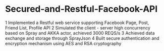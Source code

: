 # Secured-and-Restful-Facebook-API
1 Implemented a Restful web service supporting Facebook Page, Post, Friend List, Profile API
2 Simulated the client - server high concurrency based on Spray and AKKA actor, achieved 3000 REQS/s
3 Achieved data exchange and storage through SprayJson
4 Built secure authentication and encryption mechanism using AES and RSA cryptography

